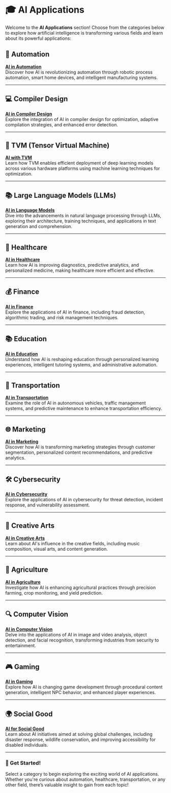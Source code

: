 # 🎓 AI Applications

Welcome to the **AI Applications** section! Choose from the categories below to explore how artificial intelligence is transforming various fields and learn about its powerful applications:

## 🤖 Automation
**[AI in Automation](#)**  
Discover how AI is revolutionizing automation through robotic process automation, smart home devices, and intelligent manufacturing systems.

---

## 💻 Compiler Design
**[AI in Compiler Design](#)**  
Explore the integration of AI in compiler design for optimization, adaptive compilation strategies, and enhanced error detection.

---

## 📜 TVM (Tensor Virtual Machine)
**[AI with TVM](#)**  
Learn how TVM enables efficient deployment of deep learning models across various hardware platforms using machine learning techniques for optimization.

---

## 📚 Large Language Models (LLMs)
**[AI in Language Models](#)**  
Dive into the advancements in natural language processing through LLMs, exploring their architecture, training techniques, and applications in text generation and comprehension.

---

## 🏥 Healthcare
**[AI in Healthcare](#)**  
Learn how AI is improving diagnostics, predictive analytics, and personalized medicine, making healthcare more efficient and effective.

---

## 💰 Finance
**[AI in Finance](#)**  
Explore the applications of AI in finance, including fraud detection, algorithmic trading, and risk management techniques.

---

## 📚 Education
**[AI in Education](#)**  
Understand how AI is reshaping education through personalized learning experiences, intelligent tutoring systems, and administrative automation.

---

## 🚗 Transportation
**[AI in Transportation](#)**  
Examine the role of AI in autonomous vehicles, traffic management systems, and predictive maintenance to enhance transportation efficiency.

---

## 🌐 Marketing
**[AI in Marketing](#)**  
Discover how AI is transforming marketing strategies through customer segmentation, personalized content recommendations, and predictive analytics.

---

## 🛠️ Cybersecurity
**[AI in Cybersecurity](#)**  
Explore the applications of AI in cybersecurity for threat detection, incident response, and vulnerability assessment.

---

## 🎨 Creative Arts
**[AI in Creative Arts](#)**  
Learn about AI's influence in the creative fields, including music composition, visual arts, and content generation.

---

## 🌱 Agriculture
**[AI in Agriculture](#)**  
Investigate how AI is enhancing agricultural practices through precision farming, crop monitoring, and yield prediction.

---

## 🔍 Computer Vision
**[AI in Computer Vision](#)**  
Delve into the applications of AI in image and video analysis, object detection, and facial recognition, transforming industries from security to entertainment.

---

## 🎮 Gaming
**[AI in Gaming](#)**  
Explore how AI is changing game development through procedural content generation, intelligent NPC behavior, and enhanced player experiences.

---

## 🌍 Social Good
**[AI for Social Good](#)**  
Learn about AI initiatives aimed at solving global challenges, including disaster response, wildlife conservation, and improving accessibility for disabled individuals.

---

### 🚀 Get Started!
Select a category to begin exploring the exciting world of AI applications. Whether you're curious about automation, healthcare, transportation, or any other field, there’s valuable insight to gain from each topic!
